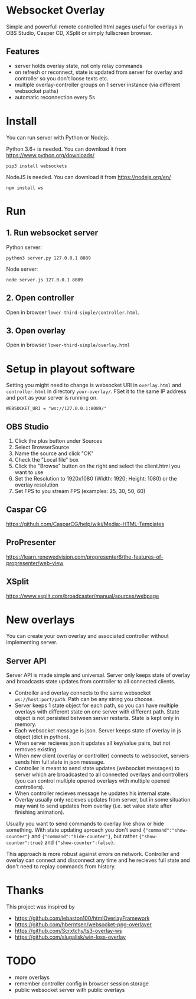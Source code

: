 # Websocket Overlay
Simple and powerfull remote controlled html pages useful for overlays in OBS Studio, Casper CD, XSplit or simply fullscreen browser.

## Features
- server holds overlay state, not only relay commands
- on refresh or reconnect, state is updated from server for overlay and controller so you don't loose texts etc.
- multiple overlay-controller groups on 1 server instance (via different websocket paths)
- automatic reconnection every 5s

# Install
You can run server with Python or Nodejs.

Python 3.6+ is needed. You can download it from https://www.python.org/downloads/

    pip3 install websockets

NodeJS is needed. You can download it from https://nodejs.org/en/

    npm install ws

# Run
## 1. Run websocket server
Python server:

    python3 server.py 127.0.0.1 8089

Node server:

    node server.js 127.0.0.1 8089

## 2. Open controller
Open in browser `lower-third-simple/controller.html`.

## 3. Open overlay
Open in browser `lower-third-simple/overlay.html`

# Setup in playout software
Setting you might need to change is websocket URI in `overlay.html` and `controller.html` in directory `your-overlay/`.
FSet it to the same IP address and port as your server is running on.

    WEBSOCKET_URI = "ws://127.0.0.1:8089/"

## OBS Studio
1. Click the plus button under Sources
2. Select BrowserSource
3. Name the source and click "OK"
4. Check the "Local file" box
5. Click the "Browse" button on the right and select the client.html you want to use
6. Set the Resolution to 1920x1080 (Width: 1920; Height: 1080) or the overlay resolution
7. Set FPS to you stream FPS (examples: 25, 30, 50, 60)

## Caspar CG
https://github.com/CasparCG/help/wiki/Media:-HTML-Templates

## ProPresenter
https://learn.renewedvision.com/propresenter6/the-features-of-propresenter/web-view

## XSplit
https://www.xsplit.com/broadcaster/manual/sources/webpage


# New overlays
You can create your own overlay and associated controller without implementing server.

## Server API
Server API is made simple and universal. Server only keeps state of overlay and broadcasts state updates from controller to all connected clients.

- Controller and overlay connects to the same websocket `ws://host:port/path`. Path can be any string you choose.
- Server keeps 1 state object for each path, so you can have multiple overlays with different state on one server with different path. State object is not persisted between server restarts. State is kept only in memory.
- Each websocket message is json. Server keeps state of overlay in js object (dict in python).
- When server recieves json it updates all key/value pairs, but not removes existing.
- When new client (overlay or controller) connects to websocket, servers sends him full state in json message.
- Controller is meant to send state updates (websocket messages) to server which are broadcasted to all connected overlays and controllers (you can control multiple opened overlays with multiple opened controllers).
- When controller recieves message he updates his internal state.
- Overlay usually only recieves updates from server, but in some situation may want to send updates from overlay (i.e. set value state after finishing animation).

Usually you want to send commands to overlay like show or hide something. With state updating aproach you don't send `{"command":"show-counter"}` and `{"command":"hide-counter"}`, but rather `{"show-counter":true}` and `{"show-counter":false}`.

This approach is more robust against errors on network. Controller and overlay can connect and disconnect any time and he recieves full state and don't need to replay commands from history.

# Thanks
This project was inspired by
- https://github.com/lebaston100/htmlOverlayFramework
- https://github.com/hberntsen/websocket-png-overlayer
- https://github.com/Scrxtchy/ts3-overlay-ws
- https://github.com/slugalisk/win-loss-overlay

# TODO
- more overlays
- remember controller config in browser session storage
- public websocket server with public overlays

